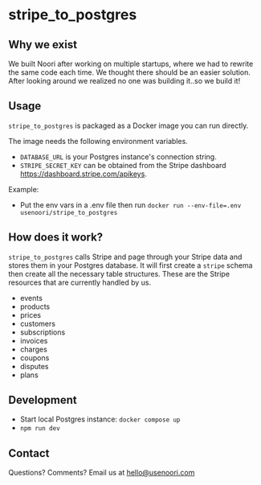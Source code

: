 # stripe_to_postgres

## Why we exist

We built Noori after working on multiple startups, where we had to rewrite the same code each time. We thought there should be an easier solution. After looking around we realized no one was building it..so we build it! 

## Usage

`stripe_to_postgres` is packaged as a Docker image you can run directly.

The image needs the following environment variables.

- `DATABASE_URL` is your Postgres instance's connection string.
- `STRIPE_SECRET_KEY` can be obtained from the Stripe dashboard https://dashboard.stripe.com/apikeys.

Example:

- Put the env vars in a .env file then run `docker run --env-file=.env usenoori/stripe_to_postgres`

## How does it work?

`stripe_to_postgres` calls Stripe and page through your Stripe data and
stores them in your Postgres database. It will first create a `stripe` schema then create all the necessary table
structures. These are the Stripe resources that are currently handled by us.

- events
- products
- prices
- customers
- subscriptions
- invoices
- charges
- coupons
- disputes
- plans

## Development

- Start local Postgres instance: `docker compose up`
- `npm run dev`

## Contact
Questions? Comments? Email us at hello@usenoori.com


